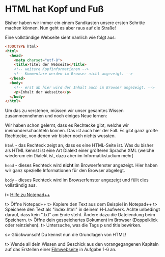 # HTML hat Kopf und Fuß

Bisher haben wir immer ein einem Sandkasten unsere ersten Schritte machen können. Nun geht es aber raus auf die Straße!

Eine vollständige Webseite sieht nämlich wie folgt aus:

```html
<!DOCTYPE html>
<html>
  <head>
	<meta charset="utf-8">
    <title>Titel der Webseite</title>
    <!-- weitere Kopfinformationen -->
    <!-- Kommentare werden im Browser nicht angezeigt. -->
  </head>
  <body>
	<!-- erst ab hier wird der Inhalt auch im Browser angezeigt. -->
    <p>Inhalt der Webseite</p>
  </body>
</html>
```

Um das zu verstehen, müssen wir unser gesamtes Wissen zusammennehmen und noch einiges Neue lernen:

Wir haben schon gelernt, dass es Rechtecke gibt, welche wir ineinanderschachteln können. Das ist auch hier der Fall. Es gibt ganz große Rechtecke, von denen wir bisher noch nichts wussten.

`html` - das Rechteck zeigt an, dass es eine HTML-Seite ist. Was du bisher als HTML kennst ist eine Art Dialekt einer größeren Sprache XML (welche wiederum ein Dialekt ist, dazu aber im Informatikstudium mehr)

`head` - dieses Rechteck wird **nicht** im Browserfenster angezeigt. Hier haben wir ganz spezielle Informationen für den Browser abgelegt.

`body` - dieses Rechteck wird im Browserfenster angezeigt und füllt dies vollständig aus.

i> [Hilfe zu Notepad++](https://youtu.be/uuXvdouR-Hw)

t> Öffne Notepad++
t> Kopiere den Text aus dem Beispiel in Notepad++
t> Speichere den Text als "index.html" in deinem H-Laufwerk. Achte  unbedingt darauf, dass kein ".txt" am Ende steht. Ändere dazu die Dateiendung beim Speichern.
t> Öffne dein gespeichertes Dokument im Browser (Doppelklick oder reinziehen).
t> Untersuche, was die Tags p und title bewirken.

s> Glückwunsch! Du kennst nun die Grundlagen von HTML!

t> Wende all dein Wissen und Geschick aus den vorangegangenen Kapiteln auf das Erstellen einer [Filmwebseite](filmwebseite.md) in Aufgabe 1-6 an.